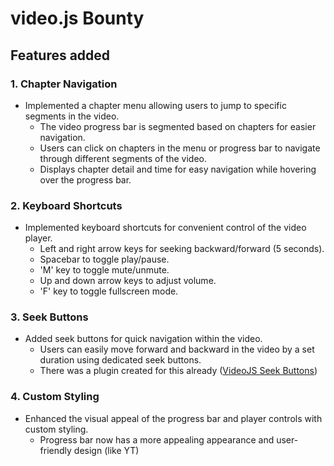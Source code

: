 # video.js Bounty

## Features added

### 1. Chapter Navigation
- Implemented a chapter menu allowing users to jump to specific segments in the video.
  - The video progress bar is segmented based on chapters for easier navigation.
  - Users can click on chapters in the menu or progress bar to navigate through different segments of the video.
  - Displays chapter detail and time for easy navigation while hovering over the progress bar.


### 2. Keyboard Shortcuts
- Implemented keyboard shortcuts for convenient control of the video player.
  - Left and right arrow keys for seeking backward/forward (5 seconds).
  - Spacebar to toggle play/pause.
  - 'M' key to toggle mute/unmute.
  - Up and down arrow keys to adjust volume.
  - 'F' key to toggle fullscreen mode.

### 3. Seek Buttons
- Added seek buttons for quick navigation within the video.
  - Users can easily move forward and backward in the video by a set duration using dedicated seek buttons.
  - There was a plugin created for this already ([VideoJS Seek Buttons](https://github.com/mister-ben/videojs-seek-buttons))

### 4. Custom Styling
- Enhanced the visual appeal of the progress bar and player controls with custom styling.
  - Progress bar now has a more appealing appearance and user-friendly design (like YT)

